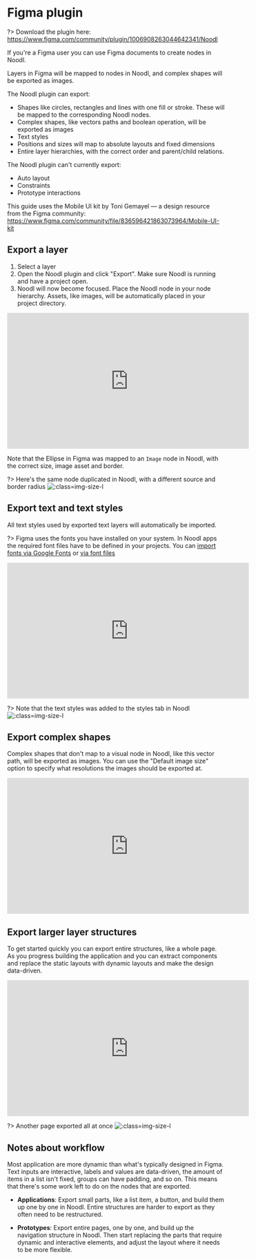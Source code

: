 # Figma plugin

?> Download the plugin here: https://www.figma.com/community/plugin/1006908263044642341/Noodl

If you're a Figma user you can use Figma documents to create nodes in Noodl. 

Layers in Figma will be mapped to nodes in Noodl, and complex shapes will be exported as images.

The Noodl plugin can export:
- Shapes like circles, rectangles and lines with one fill or stroke. These will be mapped to the corresponding Noodl nodes.
- Complex shapes, like vectors paths and boolean operation, will be exported as images
- Text styles
- Positions and sizes will map to absolute layouts and fixed dimensions
- Entire layer hierarchies, with the correct order and parent/child relations.

The Noodl plugin can't currently export:
- Auto layout
- Constraints
- Prototype interactions

This guide uses the Mobile UI kit by Toni Gemayel — a design resource from the Figma community:
https://www.figma.com/community/file/836596421863073964/Mobile-UI-kit

## Export a layer

1. Select a layer
2. Open the Noodl plugin and click "Export". Make sure Noodl is running and have a project open.
3. Noodl will now become focused. Place the Noodl node in your node hierarchy. Assets, like images, will be automatically placed in your project directory.

<iframe width="560" height="315" src="https://www.youtube-nocookie.com/embed/GsczhwfoyEE" title="YouTube video player" frameborder="0" allow="accelerometer; autoplay; clipboard-write; encrypted-media; gyroscope; picture-in-picture" allowfullscreen></iframe>

Note that the Ellipse in Figma was mapped to an `Image` node in Noodl, with the correct size, image asset and border.

?> Here's the same node duplicated in Noodl, with a different source and border radius ![](figma/image2.png ':class=img-size-l')

## Export text and text styles

All text styles used by exported text layers will automatically be imported. 

?> Figma uses the fonts you have installed on your system. In Noodl apps the required font files have to be defined in your projects. You can [import fonts via Google Fonts](/snippets/ui/importing-css-fonts) or [via font files](/snippets/ui/importing-font-files)

<iframe width="560" height="315" src="https://www.youtube-nocookie.com/embed/sZm0eBZvLaM" title="YouTube video player" frameborder="0" allow="accelerometer; autoplay; clipboard-write; encrypted-media; gyroscope; picture-in-picture" allowfullscreen></iframe>

?> Note that the text styles was added to the styles tab in Noodl ![](figma/text-styles.png ':class=img-size-l')

## Export complex shapes

Complex shapes that don't map to a visual node in Noodl, like this vector path, will be exported as images. You can use the "Default image size" option to specify what resolutions the images should be exported at.

<iframe width="560" height="315" src="https://www.youtube-nocookie.com/embed/mqML1OL0SUk" title="YouTube video player" frameborder="0" allow="accelerometer; autoplay; clipboard-write; encrypted-media; gyroscope; picture-in-picture" allowfullscreen></iframe>

## Export larger layer structures

To get started quickly you can export entire structures, like a whole page. As you progress building the application and you can extract components and replace the static layouts with dynamic layouts and make the design data-driven.

<iframe width="560" height="315" src="https://www.youtube-nocookie.com/embed/5miB0PD4z9k" title="YouTube video player" frameborder="0" allow="accelerometer; autoplay; clipboard-write; encrypted-media; gyroscope; picture-in-picture" allowfullscreen></iframe>

?> Another page exported all at once ![](figma/whole-page.png ':class=img-size-l')

## Notes about workflow
Most application are more dynamic than what's typically designed in Figma. Text inputs are interactive, labels and values are data-driven, the amount of items in a list isn't fixed, groups can have padding, and so on. This means that there's some work left to do on the nodes that are exported.

- **Applications**: Export small parts, like a list item, a button, and build them up one by one in Noodl. Entire structures are harder to export as they often need to be restructured.

- **Prototypes**: Export entire pages, one by one, and build up the navigation structure in Noodl. Then start replacing the parts that require dynamic and interactive elements, and adjust the layout where it needs to be more flexible.